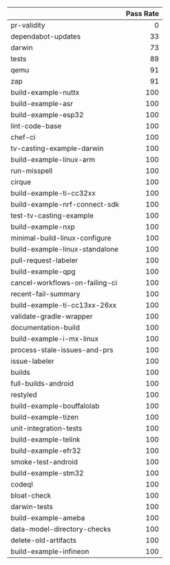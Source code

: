 |                                |   Pass Rate |
|:-------------------------------|------------:|
| pr-validity                    |           0 |
| dependabot-updates             |          33 |
| darwin                         |          73 |
| tests                          |          89 |
| qemu                           |          91 |
| zap                            |          91 |
| build-example-nuttx            |         100 |
| build-example-asr              |         100 |
| build-example-esp32            |         100 |
| lint-code-base                 |         100 |
| chef-ci                        |         100 |
| tv-casting-example-darwin      |         100 |
| build-example-linux-arm        |         100 |
| run-misspell                   |         100 |
| cirque                         |         100 |
| build-example-ti-cc32xx        |         100 |
| build-example-nrf-connect-sdk  |         100 |
| test-tv-casting-example        |         100 |
| build-example-nxp              |         100 |
| minimal-build-linux-configure  |         100 |
| build-example-linux-standalone |         100 |
| pull-request-labeler           |         100 |
| build-example-qpg              |         100 |
| cancel-workflows-on-failing-ci |         100 |
| recent-fail-summary            |         100 |
| build-example-ti-cc13xx-26xx   |         100 |
| validate-gradle-wrapper        |         100 |
| documentation-build            |         100 |
| build-example-i-mx-linux       |         100 |
| process-stale-issues-and-prs   |         100 |
| issue-labeler                  |         100 |
| builds                         |         100 |
| full-builds-android            |         100 |
| restyled                       |         100 |
| build-example-bouffalolab      |         100 |
| build-example-tizen            |         100 |
| unit-integration-tests         |         100 |
| build-example-telink           |         100 |
| build-example-efr32            |         100 |
| smoke-test-android             |         100 |
| build-example-stm32            |         100 |
| codeql                         |         100 |
| bloat-check                    |         100 |
| darwin-tests                   |         100 |
| build-example-ameba            |         100 |
| data-model-directory-checks    |         100 |
| delete-old-artifacts           |         100 |
| build-example-infineon         |         100 |